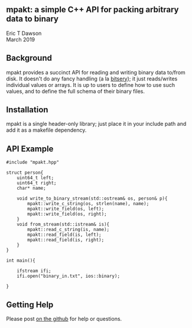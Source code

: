 mpakt: a simple C++ API for packing arbitrary data to binary
------------------------------------------------------------
Eric T Dawson  
March 2019

## Background
mpakt provides a succinct API for reading and writing
binary data to/from disk. It doesn't do any fancy handling
(a la [bitsery]()); it just reads/writes individual values
or arrays. It is up to users to define how to use such values,
and to define the full schema of their binary files.

## Installation
mpakt is a single header-only library; just place it in your
include path and add it as a makefile dependency.

## API Example
```
#include "mpakt.hpp"

struct person{
    uint64_t left;
    uint64_t right;
    char* name;

    void write_to_binary_stream(std::ostream& os, person& p){
        mpakt::write_c_string(os, strlen(name), name);
        mpakt::write_field(os, left);
        mpakt::write_field(os, right);
    }
    void from_stream(std::istream& is){
        mpakt::read_c_string(is, name);
        mpakt::read_field(is, left);
        mpakt::read_field(is, right);
    }
}

int main(){

    ifstream ifi;
    ifi.open("binary_in.txt", ios::binary);

}
```

## Getting Help
Please post [on the github](https://github.com/edawson/mpakt)
for help or questions.